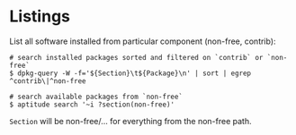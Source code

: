 # Listings

List all software installed from particular component (non-free, contrib):

```
# search installed packages sorted and filtered on `contrib` or `non-free`
$ dpkg-query -W -f='${Section}\t${Package}\n' | sort | egrep ^contrib\|^non-free

# search available packages from `non-free`
$ aptitude search '~i ?section(non-free)'
```

`Section` will be non-free/... for everything from the non-free path.
